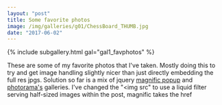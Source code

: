 ```yaml
---
layout: "post"
title: Some favorite photos
image: /img/galleries/g01/ChessBoard_THUMB.jpg
date: "2017-06-02"
---
```


<!-- Gallery __-->			
{% include subgallery.html gal="gal1_favphotos" %}
<!-- end of GALLERY __ -->


These are some of my favorite photos that I've taken. Mostly doing this to try and get image handling slightly nicer than just directly embedding the full res jpgs. Solution so far is a mix of jquery [magnific popup](http://dimsemenov.com/plugins/magnific-popup/) and [photorama's](https://github.com/sunbliss/photorama) galleries. I've changed the "<img src" to use a liquid filter serving half-sized images within the post, magnific takes the href